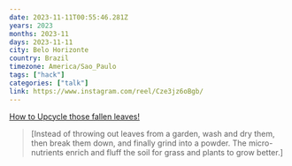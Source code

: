 ```yaml
---
date: 2023-11-11T00:55:46.281Z
years: 2023
months: 2023-11
days: 2023-11-11
city: Belo Horizonte
country: Brazil
timezone: America/Sao_Paulo
tags: ["hack"]
categories: ["talk"]
link: https://www.instagram.com/reel/Cze3jz6oBgb/
---
```

[How to Upcycle those fallen leaves!](https://www.instagram.com/reel/Cze3jz6oBgb/)

> [Instead of throwing out leaves from a garden, wash and dry them, then break them down, and finally grind into a powder. The micro-nutrients enrich and fluff the soil for grass and plants to grow better.]
